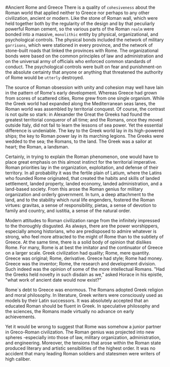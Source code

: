 #Ancient Rome and Greece
There is a quality of `cohesiveness` about the Roman world that applied neither to Greece nor perhaps to any other civilization, ancient or modern. Like the stone of Roman wall, which were held together both by the regularity of the design and by that peculiarly powerful Roman cement, so the various parts of the Roman `realm` were bonded into a massive, `monolithic` entity by physical, organizational, and psychological controls. The physical bonds included the network of military `garrisons`, which were stationed in every province, and the network of stone-built roads that linked the provinces with Rome. The organizational bonds were based on the common principles of law and administration and on the universal army of officials who enforced common standards of conduct. The psychological controls were built on fear and punishment-on the absolute certainty that anyone or anything that threatened the authority of Rome would be `utterly` destroyed.  



The source of Roman obsession with unity and cohesion may well have lain in the pattern of Rome's early development. Whereas Greece had grown from scores of scattered cities, Rome grew from one single organism. While the Greek world had expanded along the Mediterranean seas lanes, the Roman world was assembled by territorial conquest. Of course, the contrast is not quite so stark: in Alexander the Great the Greeks had found the greatest territorial conqueror of all time; and the Romans, once they moved outside Italy, did not fail to learn the lessons of sea power. Yet the essential difference is undeniable. The key to the Greek world lay in its high-powered ships; the key to Roman power lay in its marching legions. The Greeks were wedded to the sea; the Romans, to the land. The Greek was a sailor at heart; the Roman, a landsman.



Certainly, in trying to explain the Roman phenomenon, one would have to place great emphasis on this almost instinct for the territorial imperative. Roman priorities lay in the organization, exploitation, and defense of their territory. In all probability it was the fertile plain of Latium, where the Latins who founded Rome originated, that created the habits and skills of landed settlement, landed property, landed economy, landed administration, and a land-based society. From this arose the Roman genius for military organization and orderly government. In turn, a deep attachment to the land, and to the stability which rural life engenders, fostered the Roman virtues: gravitas, a sense of responsibility, pietas, a sense of devotion to family and country, and iustitia, a sense of the natural order.



Modern attitudes to Roman civilization range from the infinitely impressed to the thoroughly disgusted. As always, there are the power worshippers, especially among historians, who are predisposed to admire whatever is strong, who feel more attracted to the might of Rome than to the subtlety of Greece. At the same time, there is a solid body of opinion that dislikes Rome. For many, Rome is at best the imitator and the continuator of Greece on a larger scale. Greek civilization had quality; Rome, mere quantity. Greece was original; Rome, derivative. Greece had style; Rome had money. Greece was the inventor; Rome, the research and development division. Such indeed was the opinion of some of the more intellectual Romans. "Had the Greeks held novelty in such disdain as we," asked Horace in his epistle, "what work of ancient date would now exist?"



Rome`s debt to Greece was enormous. The Romans adopted Greek religion and moral philosophy. In literature, Greek writers were consciously used as models by their Latin successors. It was absolutely accepted that an educated Roman should be fluent in Greek. In speculative philosophy and the sciences, the Romans made virtually no advance on early achievements.



Yet it would be wrong to suggest that Rome was somehow a junior partner in Greco-Roman civilization. The Roman genius was projected into new spheres -especially into those of law, military organization, administration, and engineering. Moreover, the tensions that arose within the Roman state produced literary and artistic sensibilities of the highest order. It was no accident that many leading Roman soldiers and statesmen were writers of high caliber.